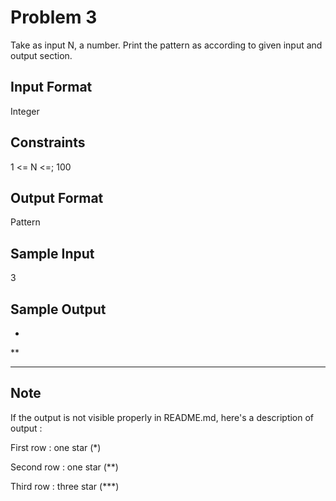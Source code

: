 # Problem 3

Take as input N, a number. Print the pattern as according to given input and output section.

## Input Format

Integer

## Constraints

1 <= N <=; 100

## Output Format

Pattern

## Sample Input

3

## Sample Output

*

**

***

## Note

If the output is not visible properly in README.md, here's a description of output :

First row : one star (*)

Second row : one star (**)

Third row : three star (***)
